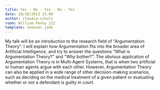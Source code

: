 ```yaml
---
title: Yes - No - Yes - No - Yes
date: 10/18/2013 15:00
author: claudia-schulz
room: William Penny 212
template: seminar.jade
---
```

My talk will be an introduction to the research field of "Argumentation
Theory".
I will explain how Argumentation fits into the broader area of
Artificial Intelligence, and try to answer the questions "What is
Argumentation Theory?" and "Why bother?".
The obvious application of Argumentation Theory is in Multi-Agent
Systems, that is when two artificial or human agents argue with each
other. However, Argumentation Theory can also be applied in a wide range
of other decision-making scenarios, such as deciding on the medical
treatment of a given patient or evaluating whether or not a defendant is
guilty in court.

<span class="more"></span>

<script async class="speakerdeck-embed"
data-id="3508696033fc01318ccd4abbc2750c96" data-ratio="1.33333333333333"
src="//speakerdeck.com/assets/embed.js"></script>
